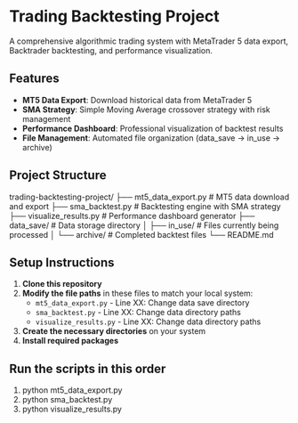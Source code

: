 # Trading Backtesting Project

A comprehensive algorithmic trading system with MetaTrader 5 data export, Backtrader backtesting, and performance visualization.

## Features

- **MT5 Data Export**: Download historical data from MetaTrader 5
- **SMA Strategy**: Simple Moving Average crossover strategy with risk management
- **Performance Dashboard**: Professional visualization of backtest results
- **File Management**: Automated file organization (data_save → in_use → archive)

## Project Structure

trading-backtesting-project/
├── mt5_data_export.py # MT5 data download and export
├── sma_backtest.py # Backtesting engine with SMA strategy
├── visualize_results.py # Performance dashboard generator
├── data_save/ # Data storage directory
│ ├── in_use/ # Files currently being processed
│ └── archive/ # Completed backtest files
└── README.md

## Setup Instructions

1. **Clone this repository**
2. **Modify the file paths** in these files to match your local system:
   - `mt5_data_export.py` - Line XX: Change data save directory
   - `sma_backtest.py` - Line XX: Change data directory paths  
   - `visualize_results.py` - Line XX: Change data directory paths
3. **Create the necessary directories** on your system
4. **Install required packages**

## Run the scripts in this order

1. python mt5_data_export.py
2. python sma_backtest.py  
3. python visualize_results.py
